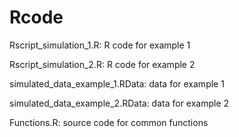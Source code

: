 # Rcode
Rscript_simulation_1.R: R code for example 1

Rscript_simulation_2.R: R code for example 2

simulated_data_example_1.RData: data for example 1

simulated_data_example_2.RData: data for example 2

Functions.R: source code for common functions
